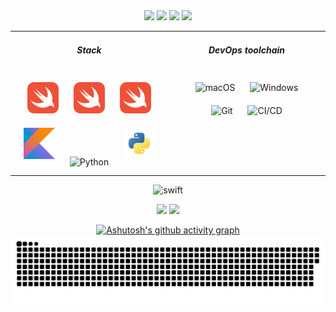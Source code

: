 <!--
**baekteun/baekteun** is a ✨ _special_ ✨ repository because its `README.md` (this file) appears on your GitHub profile.

Here are some ideas to get you started:

- 🔭 I’m currently working on ...
- 🌱 I’m currently learning ...
- 👯 I’m looking to collaborate on ...
- 🤔 I’m looking for help with ...
- 💬 Ask me about ...
- 📫 How to reach me: ...
- 😄 Pronouns: ...
- ⚡ Fun fact: ...
-->

<!--
![Cópia de Sem nome](https://user-images.githubusercontent.com/71510774/132281653-d5084b01-e7df-442c-b30c-1d02c692e25f.gif)
[![GitHub LuciLua](https://img.shields.io/github/followers/LuciLua?label=follow&style=social)](https://github.com/LuciLua)ﾠ
![header](https://capsule-render.vercel.app/api?type=slice&color=auto&height=150&section=header&text=BAEKTEUN&fontSize=90)
![baekteun's github stats](https://github-readme-stats.vercel.app/api?username=baekteun&theme=radical&show_icons=true)
![TOP Langs](https://github-readme-stats.vercel.app/api/top-langs/?username=baekteun&layout=compact&thema=merko) -->

<div align="center">
  <img src="https://user-images.githubusercontent.com/71510774/132281653-d5084b01-e7df-442c-b30c-1d02c692e25f.gif"/>
  <img src="https://capsule-render.vercel.app/api?type=slice&color=auto&height=150&section=header&text=BAEKTEUN&fontSize=90"/>
  <img src="https://github-readme-stats.vercel.app/api?username=baekteun&theme=radical&show_icons=true" style="width:50%;"/>
  <img src="https://github-readme-stats.vercel.app/api/top-langs/?username=baekteun&layout=compact&thema=merko"/>
  <table>
  <tr>
    <td valign="top" width=50%>
      <div align="center">
        <h6> <b> Stack </b> </h6>
      </div>
      <div align="center">
        <img style="margin: 10px" alt="Swift" height="50" src="https://raw.githubusercontent.com/github/explore/e94815998e4e0713912fed477a1f346ec04c3da2/topics/swift/swift.png"/>
        <img style="margin: 10px" alt="Swift" height="50" src="https://raw.githubusercontent.com/github/explore/e94815998e4e0713912fed477a1f346ec04c3da2/topics/swift/swift.png"/>
        <img style="margin: 10px" alt="Swift" height="50" src="https://raw.githubusercontent.com/github/explore/e94815998e4e0713912fed477a1f346ec04c3da2/topics/swift/swift.png"/>
        <img style="margin: 10px" alt="Kotlin" height="50" src="https://raw.githubusercontent.com/github/explore/e94815998e4e0713912fed477a1f346ec04c3da2/topics/kotlin/kotlin.png"/>
        <!--<img style="margin: 10px" alt="Kotlin" height="50" src="https://raw.githubusercontent.com/github/explore/80688e429a7d4ef2fca1e82350fe8e3517d3494d/topics/react/react.png"/>-->
        <img style="margin: 10px" alt="Python" height="50" src="https://user-images.githubusercontent.com/74440939/134772614-272a1176-448d-4ba0-8596-781174f1d171.png"/>
        <img style="margin: 10px" alt="Python" height="50" src="https://raw.githubusercontent.com/github/explore/e94815998e4e0713912fed477a1f346ec04c3da2/topics/python/python.png"/>
      </div>
    </td>
    <td valign="top" width="50%">
        <div align="center">
                <h6><b>DevOps toolchain</b></h6>
            </div>
        <div align="center"> 
          <img style="margin: 10px" src="https://user-images.githubusercontent.com/74440939/134772887-3ade7096-8390-4370-8e01-fae73c7d32d5.png" alt="macOS" height="50" /> 
            <img style="margin: 10px" src="https://upload.wikimedia.org/wikipedia/commons/thumb/5/5f/Windows_logo_-_2012.svg/1024px-Windows_logo_-_2012.svg.png" alt="Windows" height="50" /> 
            <img style="margin: 10px" src="https://profilinator.rishav.dev/skills-assets/git-scm-icon.svg" alt="Git" height="50" /> 
            <img style="margin: 10px" src="https://i.pinimg.com/originals/32/49/3a/32493aea1ed976cebf93364be225a2f8.png" alt="CI/CD" height="50"/>
        </div>
    </td>
  </tr>
</table>
  
![swift](https://user-images.githubusercontent.com/74440939/134772099-41fc64d9-b2e3-4303-92a0-b21145d8c47e.png)
  
  <p>
    <img style="width: 60%;" src="https://github-readme-solvedac.hyp3rflow.vercel.app/api/?handle=baekteun"/>
      <img style="width: 39%;" src="http://mazassumnida.wtf/api/generate_badge?boj=baekteun"/>
  </p>
  

  

  
  <!--![hyp3rflow's solved.ac stats](https://github-readme-solvedac.hyp3rflow.vercel.app/api/?handle=baekteun)
  [![solved.ac tier](http://mazassumnida.wtf/api/generate_badge?boj=baekteun)](https://solved.ac/kinetic27)-->
  
  
  [![Ashutosh's github activity graph](https://activity-graph.herokuapp.com/graph?username=baekteun&theme=xcode)](https://github.com/baekteun/github-readme-activity-graph)
![Snake animation](https://github.com/baekteun/baekteun/blob/output/github-contribution-grid-snake.svg)
  
</div>





<!-- ![hyp3rflow's solved.ac stats](https://github-readme-solvedac.hyp3rflow.vercel.app/api/?handle=baekteun)
<!-- <img src="https://img.shields.io/badge/Swift-FA7343?style=flat-square&logo=Swift&logoColor=white"/> 
<!-- [![Ashutosh's github activity graph](https://activity-graph.herokuapp.com/graph?username=baekteun&theme=xcode)](https://github.com/baekteun/github-readme-activity-graph)
![Snake animation](https://github.com/Thales-Eduardo/Thales-Eduardo/blob/output/github-contribution-grid-snake.svg) -->

